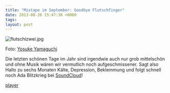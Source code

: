 ```yaml
---
title: "Mixtape im September: Goodbye Flutschfinger"
date: 2013-08-26 15:47:38 +0000
tags: 
layout: post
---
```

<img src="/content/images/flutschizwei.jpg" alt="flutschizwei.jpg" />

Foto: <a href="http://blogs.dion.ne.jp/bonfire/">Yosuke Yamaguchi</a>

Die letzten schönen Tage im Jahr sind irgendwie auch nur grob mittelschön und ohne Musik wären wir vermutlich noch aufgeschmissener. Sagt also Hallo zu sechs Monaten Kälte, Depression, Beklemmung und folgt schnell noch Ada Blitzkrieg bei <a href="https://soundcloud.com/bangpowwww">SoundCloud</a>!

<script src="/javascripts/jquery.js"></script><script src="/javascripts/widget.js"></script>
<a class="widget" href="https://soundcloud.com/bangpowwww/sets/goodbye-flutschfinger">player</a></p>
